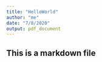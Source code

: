```yaml
---
title: "HelloWorld"
author: "me"
date: "7/8/2020"
output: pdf_document
---
```


## This is a markdown file

